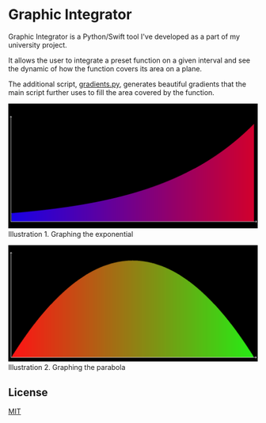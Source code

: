 # Graphic Integrator

Graphic Integrator is a Python/Swift tool I've developed as a part of my university project. 

It allows the user to integrate a preset function on a given interval and see the dynamic of how the function covers its area on a plane.

The additional script, [gradients.py](Dev/gradients.py), generates beautiful gradients that the main script further uses to fill the area covered by the function.

![alt text](Screenshots/13.png)
Illustration 1. Graphing the exponential

![alt text](Screenshots/14.png)
Illustration 2. Graphing the parabola

## License
[MIT](https://choosealicense.com/licenses/mit/)
